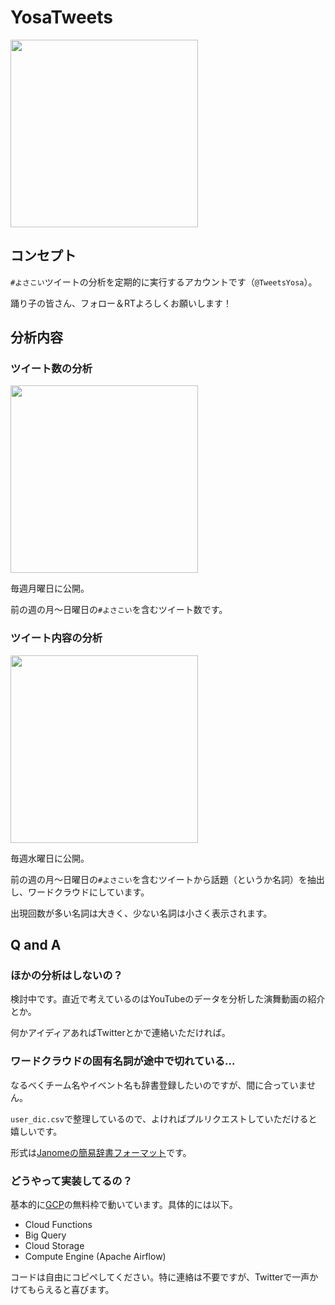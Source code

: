 # YosaTweets
<img src="https://user-images.githubusercontent.com/26474260/76974627-c591a200-6974-11ea-95c0-edc3dd7a40a5.jpg" width="300px">

## コンセプト
`#よさこい`ツイートの分析を定期的に実行するアカウントです（`@TweetsYosa`）。

踊り子の皆さん、フォロー＆RTよろしくお願いします！

## 分析内容
### ツイート数の分析
<img src="https://user-images.githubusercontent.com/26474260/76974158-33899980-6974-11ea-8b59-bb8292bbf5ff.png" width="300px">

毎週月曜日に公開。

前の週の月～日曜日の`#よさこい`を含むツイート数です。

### ツイート内容の分析
<img src="https://user-images.githubusercontent.com/26474260/76974163-34bac680-6974-11ea-9f51-39ffd23acd70.png" width="300px">

毎週水曜日に公開。

前の週の月～日曜日の`#よさこい`を含むツイートから話題（というか名詞）を抽出し、ワードクラウドにしています。

出現回数が多い名詞は大きく、少ない名詞は小さく表示されます。

## Q and A
### ほかの分析はしないの？
検討中です。直近で考えているのはYouTubeのデータを分析した演舞動画の紹介とか。

何かアイディアあればTwitterとかで連絡いただければ。

### ワードクラウドの固有名詞が途中で切れている...
なるべくチーム名やイベント名も辞書登録したいのですが、間に合っていません。

`user_dic.csv`で整理しているので、よければプルリクエストしていただけると嬉しいです。

形式は[Janomeの簡易辞書フォーマット](https://mocobeta.github.io/janome/#v0-2-7)です。

### どうやって実装してるの？
基本的に[GCP](https://cloud.google.com/?hl=ja)の無料枠で動いています。具体的には以下。

- Cloud Functions
- Big Query
- Cloud Storage
- Compute Engine (Apache Airflow)

コードは自由にコピペしてください。特に連絡は不要ですが、Twitterで一声かけてもらえると喜びます。

